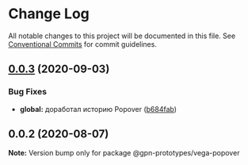 # Change Log

All notable changes to this project will be documented in this file.
See [Conventional Commits](https://conventionalcommits.org) for commit guidelines.

## [0.0.3](https://github.com/gpn-prototypes/vega-ui/compare/@gpn-prototypes/vega-popover@0.0.2...@gpn-prototypes/vega-popover@0.0.3) (2020-09-03)


### Bug Fixes

* **global:** доработал историю Popover ([b684fab](https://github.com/gpn-prototypes/vega-ui/commit/b684fab788bfe568e78e017d40770ad5e230a628))





## 0.0.2 (2020-08-07)

**Note:** Version bump only for package @gpn-prototypes/vega-popover
